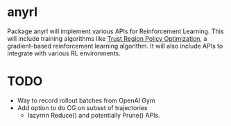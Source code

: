 # anyrl

Package anyrl will implement various APIs for Reinforcement Learning. This will include training algorithms like [Trust Region Policy Optimization](https://arxiv.org/abs/1502.05477), a gradient-based reinforcement learning algorithm. It will also include APIs to integrate with various RL environments.

# TODO

 * Way to record rollout batches from OpenAI Gym
 * Add option to do CG on subset of trajectories
   * lazyrnn Reduce() and potentially Prune() APIs.
